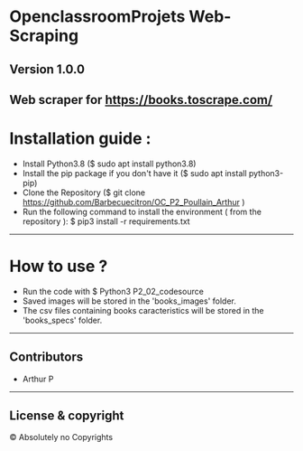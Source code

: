 # OpenclassroomProjets Web-Scraping
Version 1.0.0
---
Web scraper for https://books.toscrape.com/
---
# Installation guide :
* Install Python3.8 ($ sudo apt install python3.8)
* Install the pip package if you don't have it ($ sudo apt install python3-pip)
* Clone the Repository ($ git clone https://github.com/Barbecuecitron/OC_P2_Poullain_Arthur )
* Run the following command to install the environment ( from the repository ): $ pip3 install -r requirements.txt
---
# How to use ?
* Run the code with $ Python3 P2_02_codesource
* Saved images will be stored in the 'books_images' folder.
* The csv files containing books caracteristics will be stored in the 'books_specs' folder.
---
## Contributors
* Arthur P
---
## License & copyright
© Absolutely no Copyrights 

